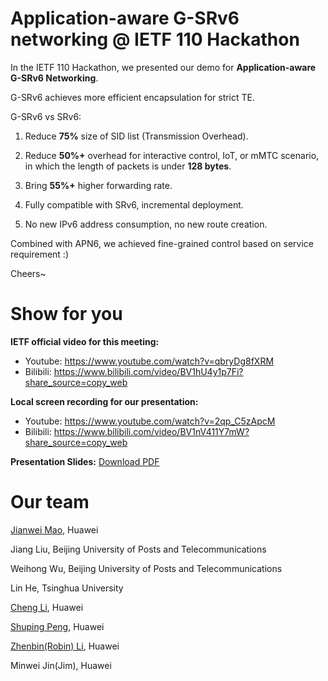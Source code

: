 # Application-aware G-SRv6 networking @ IETF 110 Hackathon

In the IETF 110 Hackathon, we presented our demo for **Application-aware G-SRv6 Networking**.

G-SRv6 achieves more efficient encapsulation for strict TE.

G-SRv6 vs SRv6:

1. Reduce **75%** size of SID list (Transmission Overhead).

2. Reduce **50%+** overhead for interactive control, IoT, or mMTC scenario, in which the length of packets is under **128 bytes**.

3. Bring **55%+** higher forwarding rate.

4. Fully compatible with SRv6, incremental deployment.

5. No new IPv6 address consumption, no new route creation.

Combined with APN6, we achieved fine-grained control based on service requirement :)

Cheers~

# Show for you

**IETF official video for this meeting:**
* Youtube: https://www.youtube.com/watch?v=qbryDg8fXRM
* Bilibili: https://www.bilibili.com/video/BV1hU4y1p7Fi?share_source=copy_web

**Local screen recording for our presentation:**
* Youtube: https://www.youtube.com/watch?v=2qp_C5zApcM
* Bilibili: https://www.bilibili.com/video/BV1nV411Y7mW?share_source=copy_web

**Presentation Slides:** [Download PDF](https://github.com/MaoJianwei/IETF-110-Hackathon-Demo/blob/master/Application-aware_G-SRv6_networking-IETF_110_Hackathon-Huawei-v1.6.pdf)


# Our team

[Jianwei Mao](https://www.linkedin.com/in/jianwei-mao/), Huawei

Jiang Liu, Beijing University of Posts and Telecommunications

Weihong Wu, Beijing University of Posts and Telecommunications

Lin He, Tsinghua University

[Cheng Li](https://www.linkedin.com/in/cheng-li-0b612394/), Huawei

[Shuping Peng](https://www.linkedin.com/in/shuping-peng-11732626/), Huawei

[Zhenbin(Robin) Li](https://www.linkedin.com/in/zhenbin-robin-li-0b28b57/), Huawei

Minwei Jin(Jim), Huawei
